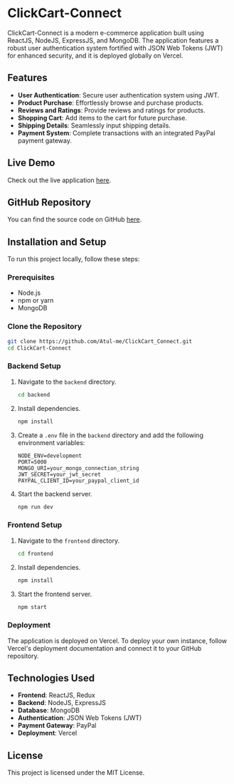 
# ClickCart-Connect

ClickCart-Connect is a modern e-commerce application built using ReactJS, NodeJS, ExpressJS, and MongoDB. The application features a robust user authentication system fortified with JSON Web Tokens (JWT) for enhanced security, and it is deployed globally on Vercel.

## Features

- **User Authentication**: Secure user authentication system using JWT.
- **Product Purchase**: Effortlessly browse and purchase products.
- **Reviews and Ratings**: Provide reviews and ratings for products.
- **Shopping Cart**: Add items to the cart for future purchase.
- **Shipping Details**: Seamlessly input shipping details.
- **Payment System**: Complete transactions with an integrated PayPal payment gateway.

## Live Demo

Check out the live application [here]([DEMO_LINK](https://click-cart-connect.vercel.app/)).

## GitHub Repository

You can find the source code on GitHub [here]([GITHUB_LINK](https://github.com/Atul-me/ClickCart_Connect.git)).

## Installation and Setup

To run this project locally, follow these steps:

### Prerequisites

- Node.js
- npm or yarn
- MongoDB

### Clone the Repository

```bash
git clone https://github.com/Atul-me/ClickCart_Connect.git
cd ClickCart-Connect
```

### Backend Setup

1. Navigate to the `backend` directory.

   ```bash
   cd backend
   ```

2. Install dependencies.

   ```bash
   npm install
   ```

3. Create a `.env` file in the `backend` directory and add the following environment variables:

   ```
   NODE_ENV=development
   PORT=5000
   MONGO_URI=your_mongo_connection_string
   JWT_SECRET=your_jwt_secret
   PAYPAL_CLIENT_ID=your_paypal_client_id
   ```

4. Start the backend server.

   ```bash
   npm run dev
   ```

### Frontend Setup

1. Navigate to the `frontend` directory.

   ```bash
   cd frontend
   ```

2. Install dependencies.

   ```bash
   npm install
   ```

3. Start the frontend server.

   ```bash
   npm start
   ```

### Deployment

The application is deployed on Vercel. To deploy your own instance, follow Vercel's deployment documentation and connect it to your GitHub repository.

## Technologies Used

- **Frontend**: ReactJS, Redux
- **Backend**: NodeJS, ExpressJS
- **Database**: MongoDB
- **Authentication**: JSON Web Tokens (JWT)
- **Payment Gateway**: PayPal
- **Deployment**: Vercel


## License

This project is licensed under the MIT License.


